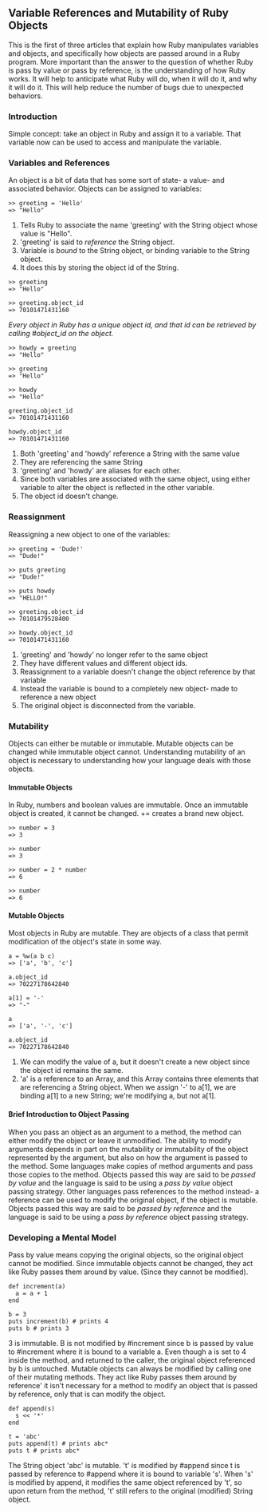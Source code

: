 ## Variable References and Mutability of Ruby Objects
This is the first of three articles that explain how Ruby manipulates variables and objects, and specifically how objects are passed around in a Ruby program. More important than the answer to the question of whether Ruby is pass by value or pass by reference, is the understanding of how Ruby works. It will help to anticipate what Ruby will do, when it will do it, and why it will do it. This will help reduce the number of bugs due to unexpected behaviors.

### Introduction
Simple concept: take an object in Ruby and assign it to a variable. That variable now can be used to access and manipulate the variable.

### Variables and References
An object is a bit of data that has some sort of state- a value- and associated behavior. 
Objects can be assigned to variables: 
``` 
>> greeting = 'Hello'
=> "Hello"
```
1. Tells Ruby to associate the name 'greeting' with the String object whose value is "Hello". 
2. 'greeting' is said to *reference* the String object. 
3. Variable is *bound* to the String object, or binding variable to the String object.
4. It does this by storing the object id of the String.

```
>> greeting
=> "Hello"

>> greeting.object_id
=> 70101471431160
```
*Every object in Ruby has a unique object id, and that id can be retrieved by calling #object_id on the object.*

```
>> howdy = greeting
=> "Hello"

>> greeting
=> "Hello"

>> howdy
=> "Hello"

greeting.object_id
=> 70101471431160

howdy.object_id
=> 70101471431160
```
1. Both 'greeting' and 'howdy' reference a String with the same value
2. They are referencing the same String
3. 'greeting' and 'howdy' are aliases for each other.
4. Since both variables are associated with the same object, using either variable to alter the object is reflected in the other variable. 
5. The object id doesn't change.

### Reassignment
Reassigning a new object to one of the variables:

```
>> greeting = 'Dude!'
=> "Dude!"

>> puts greeting
=> "Dude!"

>> puts howdy
=> "HELLO!"

>> greeting.object_id
=> 70101479528400

>> howdy.object_id
=> 70101471431160
```
1. 'greeting' and 'howdy' no longer refer to the same object
2. They have different values and different object ids.
3. Reassignment to a variable doesn't change the object reference by that variable
4. Instead the variable is bound to a completely new object- made to reference a new object
5. The original object is disconnected from the variable. 

### Mutability
Objects can either be mutable or immutable. Mutable objects can be changed while immutable object cannot.
Understanding mutability of an object is necessary to understanding how your language deals with those objects.

#### Immutable Objects
In Ruby, numbers and boolean values are immutable. Once an immutable object is created, it cannot be changed. 
+= creates a brand new object.

```
>> number = 3
=> 3

>> number
=> 3

>> number = 2 * number
=> 6

>> number
=> 6
```
#### Mutable Objects
Most objects in Ruby are mutable. They are objects of a class that permit modification of the object's state in some way.

```
a = %w(a b c)
=> ['a', 'b', 'c']

a.object_id
=> 70227178642840

a[1] = '-'
=> "-"

a 
=> ['a', '-', 'c']

a.object_id
=> 70227178642840
```
1. We can modify the value of a, but it doesn't create a new object since the object id remains the same.
2. 'a' is a reference to an Array, and this Array contains three elements that are referencing a String object. When we assign '-' to a[1], we are binding a[1] to a new String; we're modifying a, but not a[1].

#### Brief Introduction to Object Passing
When you pass an object as an argument to a method, the method can either modify the object or leave it unmodified.
The ability to modify arguments depends in part on the mutability or immutability of the object represented by the argument, but also on how the argument is passed to the method.
Some languages make copies of method arguments and pass those copies to the method. Objects passed this way are said to be *passed by value* and the language is said to be using a *pass by value* object passing strategy.
Other languages pass references to the method instead- a reference can be used to modify the original object, if the object is mutable. Objects passed this way are said to be *passed by reference* and the language is said to be using a *pass by reference* object passing strategy.

### Developing a Mental Model
Pass by value means copying the original objects, so the original object cannot be modified. Since immutable objects cannot be changed, they act like Ruby passes them around by value. (Since they cannot be modified). 

```
def increment(a)
  a = a + 1
end

b = 3
puts increment(b) # prints 4
puts b # prints 3
``` 
3 is immutable. B is not modified by #increment since b is passed by value to #increment where it is bound to a variable a. Even though a is set to 4 inside the method, and returned to the caller, the original object referenced by b is untouched.
Mutable objects can always be modified by calling one of their mutating methods. They act like Ruby passes them around by reference' it isn't necessary for a method to modify an object that is passed by reference, only that is can modify the object.

```
def append(s)
  s << '*'
end

t = 'abc'
puts append(t) # prints abc*
puts t # prints abc*
```
The String object 'abc' is mutable. 't' is modified by #append since t is passed by reference to #append where it is bound to variable 's'. When 's' is modified by append, it modifies the same object referenced by 't', so upon return from the method, 't' still refers to the original (modified) String object.


